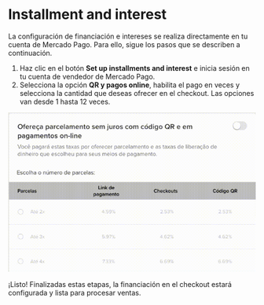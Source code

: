 # Installment and interest

La configuración de financiación e intereses se realiza directamente en tu cuenta de Mercado Pago. Para ello, sigue los pasos que se describen a continuación.

1. Haz clic en el botón **Set up installments and interest** e inicia sesión en tu cuenta de vendedor de Mercado Pago.
2. Selecciona la opción **QR y pagos online**, habilita el pago en veces y selecciona la cantidad que deseas ofrecer en el checkout. Las opciones van desde 1 hasta 12 veces.

![Installment and interest](/images/magento-two/parcelamento.gif)

¡Listo! Finalizadas estas etapas, la financiación en el checkout estará configurada y lista para procesar ventas. 